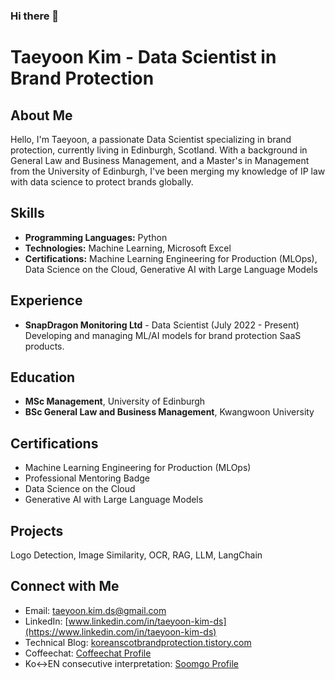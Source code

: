 ### Hi there 👋

<!--
**TaeyoonKim-DS/TaeyoonKim-DS** is a ✨ _special_ ✨ repository because its `README.md` (this file) appears on your GitHub profile.

Here are some ideas to get you started:

- 🔭 I’m currently working on ...
- 🌱 I’m currently learning ...
- 👯 I’m looking to collaborate on ...
- 🤔 I’m looking for help with ...
- 💬 Ask me about ...
- 📫 How to reach me: ...
- 😄 Pronouns: ...
- ⚡ Fun fact: ...
-->

# Taeyoon Kim - Data Scientist in Brand Protection

## About Me
Hello, I'm Taeyoon, a passionate Data Scientist specializing in brand protection, currently living in Edinburgh, Scotland. With a background in General Law and Business Management, and a Master's in Management from the University of Edinburgh, I've been merging my knowledge of IP law with data science to protect brands globally.

## Skills
- **Programming Languages:** Python
- **Technologies:** Machine Learning, Microsoft Excel
- **Certifications:** Machine Learning Engineering for Production (MLOps), Data Science on the Cloud, Generative AI with Large Language Models

## Experience
- **SnapDragon Monitoring Ltd** - Data Scientist (July 2022 - Present)
  Developing and managing ML/AI models for brand protection SaaS products.

## Education
- **MSc Management**, University of Edinburgh
- **BSc General Law and Business Management**, Kwangwoon University

## Certifications
- Machine Learning Engineering for Production (MLOps)
- Professional Mentoring Badge
- Data Science on the Cloud
- Generative AI with Large Language Models

## Projects
Logo Detection, Image Similarity, OCR, RAG, LLM, LangChain


## Connect with Me
- Email: [taeyoon.kim.ds@gmail.com](mailto:taeyoon.kim.ds@gmail.com)
- LinkedIn: [www.linkedin.com/in/taeyoon-kim-ds](https://www.linkedin.com/in/taeyoon-kim-ds)
- Technical Blog: [koreanscotbrandprotection.tistory.com](https://koreanscotbrandprotection.tistory.com/)
- Coffeechat: [Coffeechat Profile](https://www.coffeechat.kr/with/데이터로취업하기)
- Ko<->EN consecutive interpretation: [Soomgo Profile](https://soomgo.com/profile/users/478525)

